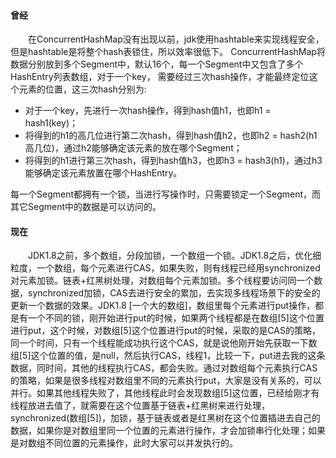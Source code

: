 #### 曾经
&emsp;&emsp;在ConcurrentHashMap没有出现以前，jdk使用hashtable来实现线程安全，但是hashtable是将整个hash表锁住，所以效率很低下。
ConcurrentHashMap将数据分别放到多个Segment中，默认16个，每一个Segment中又包含了多个HashEntry列表数组，对于一个key，
需要经过三次hash操作，才能最终定位这个元素的位置，这三次hash分别为:
* 对于一个key，先进行一次hash操作，得到hash值h1，也即h1 = hash1(key)；
* 将得到的h1的高几位进行第二次hash，得到hash值h2，也即h2 = hash2(h1高几位)，通过h2能够确定该元素的放在哪个Segment；
* 将得到的h1进行第三次hash，得到hash值h3，也即h3 = hash3(h1)，通过h3能够确定该元素放置在哪个HashEntry。

每一个Segment都拥有一个锁，当进行写操作时，只需要锁定一个Segment，而其它Segment中的数据是可以访问的。

#### 现在
<div style="text-indent:2em">JDK1.8之前，多个数组，分段加锁，一个数组一个锁。JDK1.8之后，优化细粒度，一个数组，每个元素进行CAS，如果失败，则有线程已经用synchronized对元素加锁。链表+红黑树处理，对数组每个元素加锁。多个线程要访问同一个数据，synchronized加锁，CAS去进行安全的累加，去实现多线程场景下的安全的更新一个数据的效果。JDK1.8 [一个大的数组]，数组里每个元素进行put操作，都是有一个不同的锁，刚开始进行put的时候，如果两个线程都是在数组[5]这个位置进行put，这个时候，对数组[5]这个位置进行put的时候，采取的是CAS的策略，同一个时间，只有一个线程能成功执行这个CAS，就是说他刚开始先获取一下数组[5]这个位置的值，是null，然后执行CAS，线程1，比较一下，put进去我的这条数据，同时间，其他的线程执行CAS，都会失败。通过对数组每个元素执行CAS的策略，如果是很多线程对数组里不同的元素执行put，大家是没有关系的，可以并行。如果其他线程失败了，其他线程此时会发现数组[5]这位置，已经给刚才有线程放进去值了，就需要在这个位置基于链表+红黑树来进行处理，synchronized(数组[5])，加锁，基于链表或者是红黑树在这个位置插进去自己的数据，如果你是对数组里同一个位置的元素进行操作，才会加锁串行化处理；如果是对数组不同位置的元素操作，此时大家可以并发执行的。</div>
